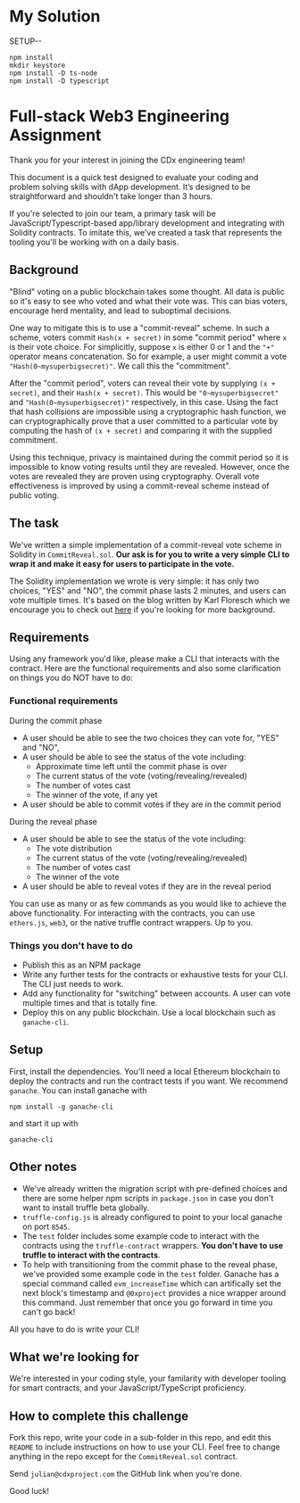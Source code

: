 # My Solution
SETUP--
```
npm install
mkdir keystore
npm install -D ts-node
npm install -D typescript
```

# Full-stack Web3 Engineering Assignment
Thank you for your interest in joining the CDx engineering team!

This document is a quick test designed to evaluate your coding and problem solving skills with dApp development. It’s designed to be straightforward and shouldn't take longer than 3 hours. 

If you're selected to join our team, a primary task will be JavaScript/Typescript-based app/library development and integrating with Solidity contracts. To imitate this, we've created a task that represents the tooling you'll be working with on a daily basis. 

## Background
"Blind" voting on a public blockchain takes some thought. All data is public so it's easy to see who voted and what their vote was. This can bias voters, encourage herd mentality, and lead to suboptimal decisions.

One way to mitigate this is to use a "commit-reveal" scheme. In such a scheme, voters commit `Hash(x + secret)` in some "commit period" where `x` is their vote choice. For simplicitly, suppose `x` is either 0 or 1 and the `"+"` operator means concatenation. So for example, a user might commit a vote `"Hash(0~mysuperbigsecret)"`. We call this the "commitment". 

After the "commit period", voters can reveal their vote by supplying `(x + secret)`, and their `Hash(x + secret)`. This would be `"0~mysuperbigsecret"` and `"Hash(0~mysuperbigsecret)"` respectively, in this case. Using the fact that hash collisions are impossible using a cryptographic hash function, we can cryptographically prove that a user committed to a particular vote by computing the hash of `(x + secret)` and comparing it with the supplied commitment. 

Using this technique, privacy is maintained during the commit period so it is impossible to know voting results until they are revealed. However, once the votes are revealed they are proven using cryptography. Overall vote effectiveness is improved by using a commit-reveal scheme instead of public voting. 

## The task

We've written a simple implementation of a commit-reveal vote scheme in Solidity in `CommitReveal.sol`. **Our ask is for you to write a very simple CLI to wrap it and make it easy for users to participate in the vote.**

The Solidity implementation we wrote is very simple: it has only two choices, "YES" and "NO", the commit phase lasts 2 minutes, and users can vote multiple times. It's based on the blog written by Karl Floresch which we encourage you to check out [here](https://karl.tech/learning-solidity-part-2-voting/) if you're looking for more background.

## Requirements

Using any framework you'd like, please make a CLI that interacts with the contract. Here are the functional requirements and also some clarification on things you do NOT have to do:

### Functional requirements

During the commit phase
- A user should be able to see the two choices they can vote for, "YES" and "NO", 
- A user should be able to see the status of the vote including:
    - Approximate time left until the commit phase is over
    - The current status of the vote (voting/revealing/revealed)
    - The number of votes cast
    - The winner of the vote, if any yet
- A user should be able to commit votes if they are in the commit period
    
    
During the reveal phase
- A user should be able to see the status of the vote including:
    - The vote distribution
    - The current status of the vote (voting/revealing/revealed)
    - The number of votes cast
    - The winner of the vote
- A user should be able to reveal votes if they are in the reveal period

You can use as many or as few commands as you would like to achieve the above functionality. For interacting with the contracts, you can use `ethers.js`, `web3`, or the native truffle contract wrappers. Up to you.

### Things you don't have to do
- Publish this as an NPM package
- Write any further tests for the contracts or exhaustive tests for your CLI. The CLI just needs to work.
- Add any functionality for "switching" between accounts. A user can vote multiple times and that is totally fine. 
- Deploy this on any public blockchain. Use a local blockchain such as `ganache-cli`.

## Setup
First, install the dependencies. You'll need a local Ethereum blockchain to deploy the contracts and run the contract tests if you want. We recommend `ganache`. You can install ganache with 

`npm install -g ganache-cli` 

and start it up with 

`ganache-cli`

## Other notes

- We've already written the migration script with pre-defined choices and there are some helper npm scripts in `package.json` in case you don't want to install truffle beta globally. 
- `truffle-config.js` is already configured to point to your local ganache on port `8545`.
- The `test` folder includes some example code to interact with the contracts using the `truffle-contract` wrappers. **You don't have to use truffle to interact with the contracts**.
- To help with transitioning from the commit phase to the reveal phase, we've provided some example code in the `test` folder. Ganache has a special command called `evm_increaseTime` which can artifically set the next block's timestamp and `@0xproject` provides a nice wrapper around this command. Just remember that once you go forward in time you can't go back!

All you have to do is write your CLI!

## What we're looking for
We're interested in your coding style, your familarity with developer tooling for smart contracts, and your JavaScript/TypeScript proficiency.

## How to complete this challenge
Fork this repo, write your code in a sub-folder in this repo, and edit this `README` to include instructions on how to use your CLI. Feel free to change anything in the repo except for the `CommitReveal.sol` contract.

Send `julian@cdxproject.com` the GitHub link when you're done. 

Good luck!
